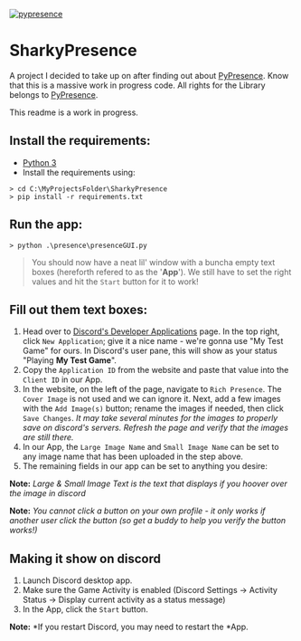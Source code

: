[![pypresence](https://img.shields.io/badge/using-pypresence-00bb88.svg?style=for-the-badge&logo=discord&logoWidth=20)](https://github.com/qwertyquerty/pypresence)
# SharkyPresence
A project I decided to take up on after finding out about [PyPresence](https://github.com/qwertyquerty/pypresence). Know that this is a massive work in progress code. All rights for the Library belongs to [PyPresence](https://github.com/qwertyquerty/pypresence).

This readme is a work in progress.


## Install the requirements:
* [Python 3](https://www.python.org/downloads/)
* Install the requirements using:
```
> cd C:\MyProjectsFolder\SharkyPresence
> pip install -r requirements.txt
```

## Run the app:
```
> python .\presence\presenceGUI.py
```

> You should now have a neat lil' window with a buncha empty text boxes (hereforth refered to as the '**App**'). We still have to set the right values and hit the `Start` button for it to work!


## Fill out them text boxes:

1. Head over to [Discord's Developer Applications](https://discord.com/developers/applications) page. In the top right, click `New Application`; give it a nice name - we're gonna use "My Test Game" for ours. In Discord's user pane, this will show as your status "Playing **My Test Game**".
2. Copy the `Application ID` from the website and paste that value into the `Client ID` in our App.
3. In the website, on the left of the page, navigate to `Rich Presence`. The `Cover Image` is not used and we can ignore it. Next, add a few images with the `Add Image(s)` button; rename the images if needed, then click `Save Changes`. *It may take several minutes for the images to properly save on discord's servers. Refresh the page and verify that the images are still there.*
4. In our App, the `Large Image Name` and `Small Image Name` can be set to any image name that has been uploaded in the step above.
5. The remaining fields in our app can be set to anything you desire:

**Note:** *Large & Small Image Text is the text that displays if you hoover over the image in discord*

**Note:** *You cannot click a button on your own profile - it only works if another user click the button (so get a buddy to help you verify the button works!)*

## Making it show on discord
1. Launch Discord desktop app.
2. Make sure the Game Activity is enabled (Discord Settings -> Activity Status -> Display current activity as a status message)
3. In the App, click the `Start` button.

**Note:** *If you restart Discord, you may need to restart the *App.
